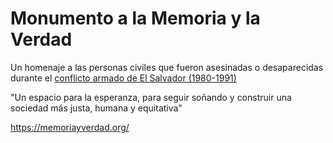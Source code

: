 # Monumento a la Memoria y la Verdad

Un homenaje a las personas civiles que fueron asesinadas o desaparecidas durante el [conflicto armado de
El Salvador (1980-1991)](https://en.wikipedia.org/wiki/Salvadoran_Civil_War) 

"Un espacio para la esperanza, para seguir soñando y construir una sociedad más justa, humana y equitativa"

https://memoriayverdad.org/
